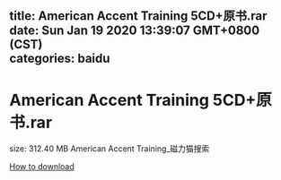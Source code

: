 
title: American Accent Training 5CD+原书.rar
date: Sun Jan 19 2020 13:39:07 GMT+0800 (CST)    
categories: baidu
---

# American Accent Training 5CD+原书.rar
size: 312.40 MB
 American Accent Training_磁力猫搜索
 

[How to download](https://bpcam.bemobtrk.com/go/2ceec3aa-1ca2-46d6-b9ff-aaa5c184517c?jno=2063)